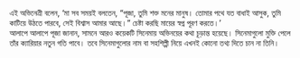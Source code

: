 এই অভিনেত্রী বলেন, ‘মা সব সময়ই বলতেন, “পূজা, তুমি শক্ত মনের মানুষ। তোমার পথে যত বাধাই আসুক, তুমি কাটিয়ে উঠতে পারবে, সেই বিশ্বাস আমার আছে।” চেষ্টা করছি মায়ের স্বপ্ন পূরণ করতে।’  
আলাপে আলাপে পূজা জানান, সামনে আরও কয়েকটি সিনেমায় অভিনয়ের কথা চূড়ান্ত হয়েছে। সিনেমাগুলো মুক্তি পেলে তাঁর ক্যারিয়ার নতুন গতি পাবে। তবে সিনেমাগুলোর নাম বা সহশিল্পী নিয়ে এখনই কোনো তথ্য দিতে চান না তিনি।
